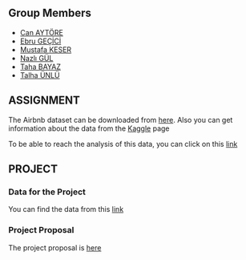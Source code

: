 ## Group Members
- [Can AYTÖRE](https://pjournal.github.io/boun01-canaytore)
- [Ebru GEÇİCİ](https://pjournal.github.io/boun01-EbruGecici)
- [Mustafa KESER](https://pjournal.github.io/boun01-mustafa-keser)
- [Nazlı GÜL](https://pjournal.github.io/boun01-NazliGul)
- [Taha BAYAZ](https://pjournal.github.io/boun01-TahaBayaz)
- [Talha ÜNLÜ](https://pjournal.github.io/boun01-TalhaUnlu)

## ASSIGNMENT

The Airbnb dataset can be downloaded from [here](https://storage.googleapis.com/kaggle-data-sets/268833%2F611395%2Fcompressed%2FAB_NYC_2019.csv.zip?GoogleAccessId=gcp-kaggle-com@kaggle-161607.iam.gserviceaccount.com&Expires=1598642124&Signature=qgshwFSOlgT6L9WsrqCg%2FBiQ34w36AERvwxLxbEbxOzwN4fbSEhJSG2c%2FM3cYZRjTR1slJ7iDMTA%2F1VjXtE9KdVCWWDKFOFauVeYiBrfWlp0r2bd%2B%2FwH9pRc0Y9bssOgnGfLs3UJQbAfhsohQ%2BgQCFOc0iqeuK%2B4oDcu%2Biljh8Ib%2FxcGc6oP59FAAGuuZtoWr0JbURlTX1g8sC1nct3AqqptnBXVYoDj3ZKLST4tspCK0xGTDQxpG5ez%2FG7WyHOsLcjXgw3y5tnzxaUe8Vz3FGVV5o6wYhVvHd5EGnG0dUJXGfUv9LjIZznWFJubkZ%2Bnna51W101imu6JZsGb8lKOA%3D%3D). Also you can get information about the data from the [Kaggle](https://www.kaggle.com/dgomonov/new-york-city-airbnb-open-data) page

To be able to reach the analysis of this data, you can click on this [link](https://www.google.com/)

## PROJECT

### Data for the Project

You can find the data from this [link](https://www.kaggle.com/alpertemel/turkey-car-market-2020)

### Project Proposal

The project proposal is [here](https://pjournal.github.io/boun01g-data-mine-r-s/Project/Proposal.html)